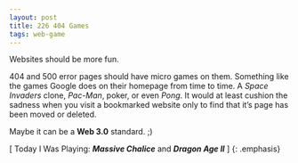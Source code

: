 ```yaml
---
layout: post
title: 226 404 Games
tags: web-game
---
```

Websites should be more fun.

404 and 500 error pages should have micro games on them.  Something like the games Google does on their homepage from time to time.  A *Space Invaders* clone, *Pac-Man*, poker, or even *Pong*.  It would at least cushion the sadness when you visit a bookmarked website only to find that it’s page has been moved or deleted. 

Maybe it can be a **Web 3.0** standard. ;)

[ Today I Was Playing: ***Massive Chalice*** and ***Dragon Age II*** ]
{: .emphasis}


